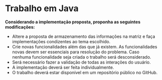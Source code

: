 # Trabalho em Java

**Considerando a implementação proposta, proponha as seguintes modificações:**

- Altere a proposta de armazenamento das informações na matriz e faça implementações condizentes ao tema escolhido.
- Crie novas funcionalidades além das que já existem. As funcionalidades novas devem ser essenciais para resolução do problema. Caso nenhuma funcionalidade seja criada o trabalho será desconsiderado.
- Será necessário fazer a validação de todas as interações do usuário.
- A implementação deverá ser feita individualmente.
- O trabalho deverá estar disponível em um repositório público no GitHub.
